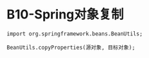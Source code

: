 # B10-Spring对象复制

```
import org.springframework.beans.BeanUtils;

BeanUtils.copyProperties(源对象, 目标对象);
```